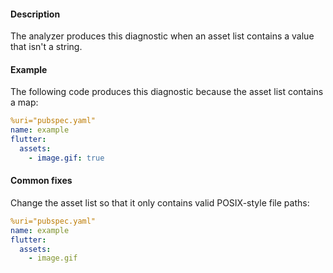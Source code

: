 #### Description

The analyzer produces this diagnostic when an asset list contains a value
that isn't a string.

#### Example

The following code produces this diagnostic because the asset list contains
a map:

```yaml
%uri="pubspec.yaml"
name: example
flutter:
  assets:
    - image.gif: true
```

#### Common fixes

Change the asset list so that it only contains valid POSIX-style file
paths:

```yaml
%uri="pubspec.yaml"
name: example
flutter:
  assets:
    - image.gif
```